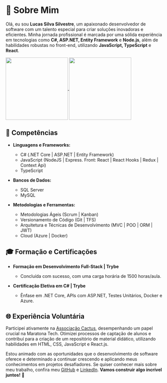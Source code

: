 # 👋 Sobre Mim

Olá, eu sou **Lucas Silva Silvestre**, um apaixonado desenvolvedor de software com um talento especial para criar soluções inovadoras e eficientes. Minha jornada profissional é marcada por uma sólida experiência em tecnologias como **C#, ASP.NET, Entity Framework** e **Node.js**, além de habilidades robustas no front-end, utilizando **JavaScript, TypeScript** e **React**.

<a href="https://github.com/LucasSilvestre10">
  <img height=200 align="center" src="https://github-readme-stats.vercel.app/api?username=LucasSilvestre10&theme=dark&show_icons=true&hide_border=false&include_all_commits=true&count_private=true" />
</a>
<a href="https://github.com/LucasSilvestre10">
  <img height=200 align="center" src="https://github-readme-stats.vercel.app/api/top-langs/?username=LucasSilvestre10&theme=dark&hide_border=false&layout=compact&langs_count=8&card_width=320" />
</a>


## 💼 Competências

- **Linguagens e Frameworks:**
  - C# (.NET Core | ASP.NET | Entity Framework)
  - JavaScript (NodeJS | Express. Front: React | React Hooks | Redux | Context Api)
  - TypeScript

- **Bancos de Dados:**
  - SQL Server
  - MySQL

- **Metodologias e Ferramentas:**
  - Metodologias Ágeis (Scrum | Kanban)
  - Versionamento de Código (Git | TFS)
  - Arquitetura e Técnicas de Desenvolvimento (MVC | POO | ORM | JWT)
  - Cloud (Azure | Docker)

## 🎓 Formação e Certificações

- **Formação em Desenvolvimento Full-Stack | Trybe**
  - Concluída com sucesso, com uma carga horária de 1500 horas/aula.

- **Certificação Eletiva em C# | Trybe**
  - Ênfase em .NET Core, APIs com ASP.NET, Testes Unitários, Docker e Azure.

## 🌐 Experiência Voluntária

Participei ativamente na [Associação Cactus](https://www.linkedin.com/company/associacaocactus/), desempenhando um papel crucial na Maratona Tech. Otimizei processos de captação de alunos e contribuí para a criação de um repositório de material didático, utilizando habilidades em HTML, CSS, JavaScript e React.js.

Estou animado com as oportunidades que o desenvolvimento de software oferece e determinado a continuar crescendo e aplicando meus conhecimentos em projetos desafiadores. Se quiser conhecer mais sobre meu trabalho, confira meu [GitHub](https://github.com/LucasSilvestre10) e [LinkedIn](https://www.linkedin.com/in/lucassilvestre10). **Vamos construir algo incrível juntos!** 🚀
